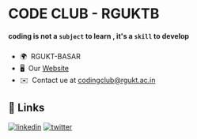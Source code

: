 
# CODE CLUB - RGUKTB




#### coding is not a ``subject`` to learn , it's a ``skill`` to develop 



### 
* 🌍  RGUKT-BASAR 
* 🖥️  Our [Website](http://udaykirancodes.github.io/portfolio/)
* ✉️  Contact ue at [codingclub@rgukt.ac.in](mailto:codingclub@rgukt.ac.in)


## 🔗 Links
[![linkedin](https://img.shields.io/badge/linkedin-0A66C2?style=for-the-badge&logo=linkedin&logoColor=white)](https://www.linkedin.com/in/code-club-80311224b/)
[![twitter](https://img.shields.io/badge/twitter-1DA1F2?style=for-the-badge&logo=twitter&logoColor=white)](https://twitter.com/codeclub_rguktB)


